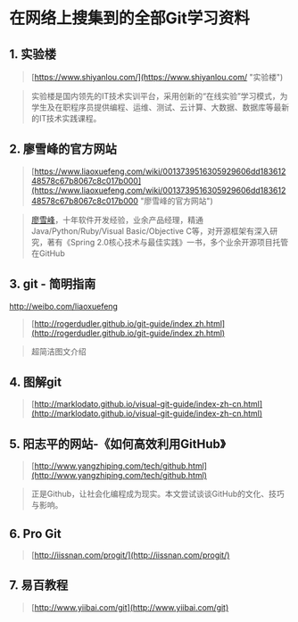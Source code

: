 # 在网络上搜集到的全部Git学习资料

## 1. 实验楼

> [https://www.shiyanlou.com/](https://www.shiyanlou.com/ "实验楼") 

>实验楼是国内领先的IT技术实训平台，采用创新的“在线实验”学习模式，为学生及在职程序员提供编程、运维、测试、云计算、大数据、数据库等最新的IT技术实践课程。

## 2. 廖雪峰的官方网站

> [https://www.liaoxuefeng.com/wiki/0013739516305929606dd18361248578c67b8067c8c017b000](https://www.liaoxuefeng.com/wiki/0013739516305929606dd18361248578c67b8067c8c017b000 "廖雪峰的官方网站")

>[廖雪峰](http://weibo.com/liaoxuefeng)，十年软件开发经验，业余产品经理，精通Java/Python/Ruby/Visual Basic/Objective C等，对开源框架有深入研究，著有《Spring 2.0核心技术与最佳实践》一书，多个业余开源项目托管在GitHub

## 3. git - 简明指南
http://weibo.com/liaoxuefeng
>[http://rogerdudler.github.io/git-guide/index.zh.html](http://rogerdudler.github.io/git-guide/index.zh.html)

>超简洁图文介绍


## 4. 图解git

>[http://marklodato.github.io/visual-git-guide/index-zh-cn.html](http://marklodato.github.io/visual-git-guide/index-zh-cn.html)


## 5. 阳志平的网站-《如何高效利用GitHub》

>[http://www.yangzhiping.com/tech/github.html](http://www.yangzhiping.com/tech/github.html)

>正是Github，让社会化编程成为现实。本文尝试谈谈GitHub的文化、技巧与影响。


## 6. Pro Git

>[http://iissnan.com/progit/](http://iissnan.com/progit/)


## 7. 易百教程

>[http://www.yiibai.com/git](http://www.yiibai.com/git)